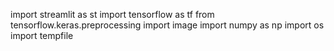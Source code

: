 import streamlit as st
import tensorflow as tf
from tensorflow.keras.preprocessing import image
import numpy as np
import os
import tempfile
